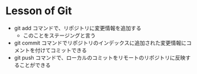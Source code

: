 # Lesson of Git
- git add コマンドで、リポジトリに変更情報を追加する
    - このことをステージングと言う
- git commit コマンドでリポジトリのインデックスに追加された変更情報にコメントを付けてコミットできる
- git push コマンドで、ローカルのコミットをリモートのリポジトリに反映することができる

